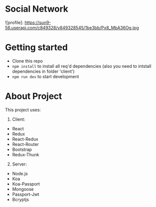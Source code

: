 Social Network
===============
![profile]: https://sun9-56.userapi.com/c849328/v849328545/1be3bb/Px8_MbA36Og.jpg

Getting started
=================

* Clone this repo
* `npm install` to install all req'd dependencies (also you need to intstall dependencies in folder 'client')
* `npm run dev` to start development

About Project
================

This project uses:

1. Client:
  * React
  * Redux
  * React-Redux
  * React-Router
  * Bootstrap
  * Redux-Thunk
  
2. Server:
  * Node.js
  * Koa
  * Koa-Passport
  * Mongoose
  * Passport-Jwt
  * Bcryptjs
  
  
  



